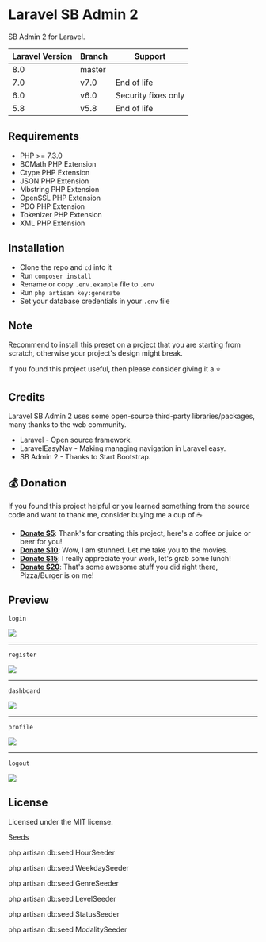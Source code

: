 # Laravel SB Admin 2

SB Admin 2 for Laravel.

| Laravel Version | Branch | Support             |
|-----------------|--------|---------------------|
| 8.0             | master |                     |
| 7.0             | v7.0   | End of life         |
| 6.0             | v6.0   | Security fixes only |
| 5.8             | v5.8   | End of life         |

## Requirements

- PHP >= 7.3.0
- BCMath PHP Extension
- Ctype PHP Extension
- JSON PHP Extension
- Mbstring PHP Extension
- OpenSSL PHP Extension
- PDO PHP Extension
- Tokenizer PHP Extension
- XML PHP Extension

## Installation

- Clone the repo and `cd` into it
- Run `composer install`
- Rename or copy `.env.example` file to `.env`
- Run `php artisan key:generate`
- Set your database credentials in your `.env` file

## Note

Recommend to install this preset on a project that you are starting from scratch, otherwise your project's design might break.

If you found this project useful, then please consider giving it a :star:

## Credits

Laravel SB Admin 2 uses some open-source third-party libraries/packages, many thanks to the web community.

- Laravel - Open source framework.
- LaravelEasyNav - Making managing navigation in Laravel easy.
- SB Admin 2 - Thanks to Start Bootstrap.


## 💰 Donation

If you found this project helpful or you learned something from the source code and want to thank me, consider buying me a cup of :coffee:

* **[Donate $5](https://www.paypal.me/aleckrh/USD5)**: Thank's for creating this project, here's a coffee or juice or beer for you!
* **[Donate $10](https://www.paypal.me/aleckrh/USD10)**: Wow, I am stunned. Let me take you to the movies.
* **[Donate $15](https://www.paypal.me/aleckrh/USD15)**: I really appreciate your work, let's grab some lunch!
* **[Donate $20](https://www.paypal.me/aleckrh/USD20)**: That's some awesome stuff you did right there, Pizza/Burger is on me!


## Preview

`login`

<img src="https://imgur.com/YjGp6Sbl.png">

***

`register`

<img src="https://imgur.com/Wj09cu4l.png">

***

`dashboard`

<img src="https://imgur.com/CrmOfT5l.png">

***

`profile`

<img src="https://imgur.com/5t4eS1rl.png">

***

`logout`

<img src="https://imgur.com/d9JclOYl.png">

## License

Licensed under the MIT license.


Seeds 


php artisan db:seed HourSeeder

php artisan db:seed WeekdaySeeder

php artisan db:seed GenreSeeder

php artisan db:seed LevelSeeder

php artisan db:seed StatusSeeder

php artisan db:seed ModalitySeeder


